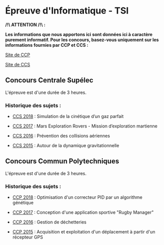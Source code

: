 # Épreuve d'Informatique - TSI

**/!\ ATTENTION /!\ :**

**Les informations que nous apportons ici sont données ici à caractère purement informatif.
Pour les concours, basez-vous uniquement sur les informations fournies par CCP et CCS :**

[Site de CCP](https://ccp.scei-concours.fr "Site de CCP")

[Site de CCS](https://www.concours-centrale-supelec.fr/ "Site de CCS")

## Concours Centrale Supélec

L'épreuve est d'une durée de 3 heures.

### Historique des sujets :

- [CCS 2018](https://www.concours-centrale-supelec.fr/CentraleSupelec/2018/Multi/sujets/I003.pdf "Sujet CCS 2018") : Simulation de la cinétique d’un gaz parfait

- [CCS 2017](https://www.concours-centrale-supelec.fr/CentraleSupelec/2017/Multi/sujets/2014-028.pdf "Sujet CCS 2017") : Mars Exploration Rovers - Mission d’exploration martienne

- [CCS 2016](https://www.concours-centrale-supelec.fr/CentraleSupelec/2016/Multi/sujets/2015-020.pdf "Sujet CCS 2016") : Prévention des collisions aériennes

- [CCS 2015](https://www.concours-centrale-supelec.fr/CentraleSupelec/2015/Multi/sujets/2014-030.pdf "Sujet CCS 2015") : Autour de la dynamique gravitationnelle

## Concours Commun Polytechniques

L'épreuve est d'une durée de 3 heures.

### Historique des sujets :

- [CCP 2018](https://ccp.scei-concours.fr/cpge/sujet/2018/TSI/TSI-Info.pdf "Sujet CCP 2018") : Optimisation d'un correcteur PID par un algorithme génétique

- [CCP 2017](https://ccp.scei-concours.fr/cpge/sujet/2017/TSI/TSI-Info.pdf "Sujet CCP 2017") : Conception d'une application sportive "Rugby Manager"

- [CCP 2016](https://ccp.scei-concours.fr/cpge/sujet/2016/TSI/TSI-Info.pdf "Sujet CCP 2016") : Gestion de déchetteries

- [CCP 2015](https://ccp.scei-concours.fr/cpge/sujet/2015/TSI/TSI-Info.pdf "Sujet CCP 2015") : Acquisition et exploitation d'un déplacement à partir d'un récepteur GPS
